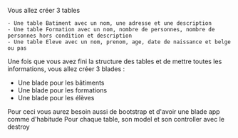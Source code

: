 Vous allez créer 3 tables
    
    - Une table Batiment avec un nom, une adresse et une description
    - Une table Formation avec un nom, nombre de personnes, nombre de personnes hors condition et description
    - Une table Eleve avec un nom, prenom, age, date de naissance et belge ou pas
 Une fois que vous avez fini la structure des tables et de mettre toutes les informations, vous allez créer 3 blades :
   - Une blade pour les bâtiments
   - Une blade pour les formations
   - Une blade pour les élèves

Pour ceci vous aurez besoin aussi de bootstrap et d'avoir une blade app comme d'habitude
Pour chaque table, son model et son controller avec le destroy